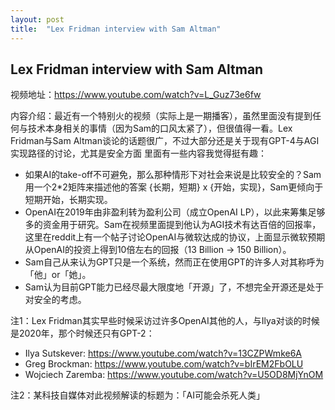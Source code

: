 ```yaml
---
layout: post
title:  "Lex Fridman interview with Sam Altman"
---
```


## Lex Fridman interview with Sam Altman

视频地址：https://www.youtube.com/watch?v=L_Guz73e6fw

内容介绍：最近有一个特别火的视频（实际上是一期播客），虽然里面没有提到任何与技术本身相关的事情（因为Sam的口风太紧了），但很值得一看。Lex Fridman与Sam Altman谈论的话题很广，不过大部分还是关于现有GPT-4与AGI实现路径的讨论，尤其是安全方面
里面有一些内容我觉得挺有趣：
- 如果AI的take-off不可避免，那么那种情形下对社会来说是比较安全的？Sam用一个2*2矩阵来描述他的答案 {长期，短期} x {开始，实现}，Sam更倾向于短期开始，长期实现。
- OpenAI在2019年由非盈利转为盈利公司（成立OpenAI LP），以此来筹集足够多的资金用于研究。Sam在视频里面提到他认为AGI技术有达百倍的回报率，这里在reddit上有一个帖子讨论OpenAI与微软达成的协议，上面显示微软预期从OpenAI的投资上得到10倍左右的回报（13 Billion -> 150 Billion）。
- Sam自己从来认为GPT只是一个系统，然而正在使用GPT的许多人对其称呼为「他」or「她」。
- Sam认为目前GPT能力已经尽最大限度地「开源」了，不想完全开源还是处于对安全的考虑。

注1：Lex Fridman其实早些时候采访过许多OpenAI其他的人，与Ilya对谈的时候是2020年，那个时候还只有GPT-2：
- Ilya Sutskever: https://www.youtube.com/watch?v=13CZPWmke6A
- Greg Brockman: https://www.youtube.com/watch?v=bIrEM2FbOLU
- Wojciech Zaremba: https://www.youtube.com/watch?v=U5OD8MjYnOM

注2：某科技自媒体对此视频解读的标题为：「AI可能会杀死人类」
